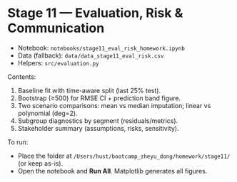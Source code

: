 # Stage 11 — Evaluation, Risk & Communication

- Notebook: `notebooks/stage11_eval_risk_homework.ipynb`
- Data (fallback): `data/data_stage11_eval_risk.csv`
- Helpers: `src/evaluation.py`

Contents:
1) Baseline fit with time-aware split (last 25% test).  
2) Bootstrap (≥500) for RMSE CI + prediction band figure.  
3) Two scenario comparisons: mean vs median imputation; linear vs polynomial (deg=2).  
4) Subgroup diagnostics by segment (residuals/metrics).  
5) Stakeholder summary (assumptions, risks, sensitivity).

To run:
- Place the folder at `/Users/hust/bootcamp_zheyu_dong/homework/stage11/` (or keep as-is).  
- Open the notebook and **Run All**. Matplotlib generates all figures.  

